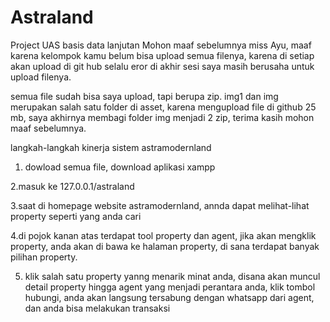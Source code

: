 # Astraland
Project UAS basis data lanjutan
Mohon maaf sebelumnya miss Ayu, maaf karena kelompok kamu belum bisa upload semua filenya, karena di setiap akan upload di git hub selalu eror di akhir sesi
saya masih berusaha untuk upload filenya.

semua file sudah bisa saya upload, tapi berupa zip. img1 dan img merupakan salah satu folder di asset, karena mengupload file di github 25 mb, saya akhirnya membagi folder img menjadi 2 zip, terima kasih mohon maaf sebelumnya.

langkah-langkah kinerja sistem astramodernland

1. dowload semua file, download aplikasi xampp

2.masuk ke 127.0.0.1/astraland

3.saat di homepage website astramodernland, annda dapat melihat-lihat property seperti yang anda cari

4.di pojok kanan atas terdapat tool property dan agent, jika akan mengklik property, anda akan di bawa ke halaman property, di sana terdapat banyak pilihan property.

5. klik salah satu property yanng menarik minat anda, disana akan muncul detail property hingga agent yang menjadi perantara anda, klik tombol hubungi, anda akan langsung tersabung dengan whatsapp dari agent, dan anda bisa melakukan transaksi

